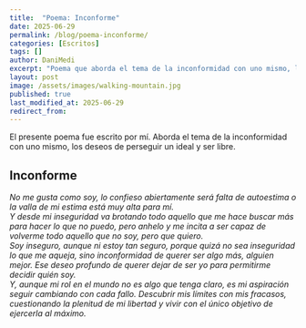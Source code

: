 ```yaml
---
title:  "Poema: Inconforme"
date: 2025-06-29
permalink: /blog/poema-inconforme/
categories: [Escritos]
tags: []
author: DaniMedi
excerpt: "Poema que aborda el tema de la inconformidad con uno mismo, los deseos de perseguir un ideal y ser libre."
layout: post
image: /assets/images/walking-mountain.jpg
published: true
last_modified_at: 2025-06-29
redirect_from:
---
```


El presente poema fue escrito por mí. Aborda el tema de la inconformidad con uno mismo, los deseos de perseguir un ideal y ser libre.

## Inconforme

<em>
No me gusta como soy,  
lo confieso abiertamente  
será falta de autoestima  
o la valla de mi estima está muy alta para mí.  
<br>
Y desde mi inseguridad  
va brotando todo aquello  
que me hace buscar más  
para hacer lo que no puedo,  
pero anhelo  
y me incita a ser capaz  
de volverme todo aquello que no soy,  
pero que quiero.  
<br>
Soy inseguro,  
aunque ni estoy tan seguro,  
porque quizá no sea inseguridad lo que me aqueja,  
sino inconformidad  
de querer ser algo más,  
alguien mejor.  
Ese deseo profundo  
de querer dejar de ser yo  
para permitirme decidir quién soy.  
<br>
Y, aunque mi rol en el mundo  
no es algo que tenga claro,  
es mi aspiración seguir cambiando  
con cada fallo.  
Descubrir mis límites con mis fracasos,  
cuestionando la plenitud de mi libertad  
y vivir  
con el único objetivo de ejercerla al máximo.  
</em>

